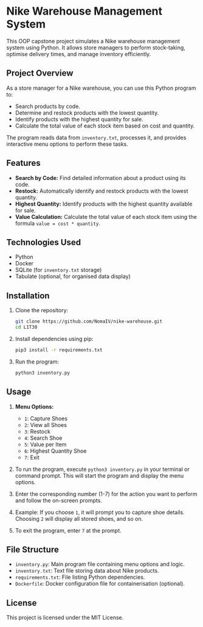 # Nike Warehouse Management System

This OOP capstone project simulates a Nike warehouse management system using Python. It allows store managers to perform stock-taking, optimise delivery times, and manage inventory efficiently.

## Project Overview
As a store manager for a Nike warehouse, you can use this Python program to:
- Search products by code.
- Determine and restock products with the lowest quantity.
- Identify products with the highest quantity for sale.
- Calculate the total value of each stock item based on cost and quantity.

The program reads data from `inventory.txt`, processes it, and provides interactive menu options to perform these tasks.

## Features
- **Search by Code:** Find detailed information about a product using its code.
-  **Restock:** Automatically identify and restock products with the lowest quantity.
- **Highest Quantity:** Identify products with the highest quantity available for sale.
- **Value Calculation:** Calculate the total value of each stock item using the formula `value = cost * quantity`.

## Technologies Used
- Python
- Docker
- SQLite (for `inventory.txt` storage)
- Tabulate (optional, for organised data display)

## Installation
1. Clone the repository:
   ```bash
   git clone https://github.com/NomaIV/nike-warehouse.git
   cd L1T30
   ```

2. Install dependencies using pip:
   ```bash
   pip3 install -r requirements.txt
   ```

3. Run the program:
   ```bash
   python3 inventory.py
   ```

## Usage
1. **Menu Options:**
   - `1`: Capture Shoes
   - `2`: View all Shoes
   - `3`: Restock
   - `4`: Search Shoe
   - `5`: Value per Item
   - `6`: Highest Quantity Shoe
   - `7`: Exit

2. To run the program, execute `python3 inventory.py` in your terminal or command prompt. This will start the program and display the menu options.

3. Enter the corresponding number (1-7) for the action you want to perform and follow the on-screen prompts.

4. Example: If you choose `1`, it will prompt you to capture shoe details. Choosing `2` will display all stored shoes, and so on.

5. To exit the program, enter `7` at the prompt.

## File Structure

- `inventory.py`: Main program file containing menu options and logic.
- `inventory.txt`: Text file storing data about Nike products.
- `requirements.txt`: File listing Python dependencies.
- `Dockerfile`: Docker configuration file for containerisation (optional).

## License
This project is licensed under the MIT License.
